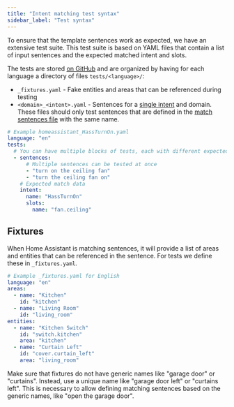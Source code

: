 ```yaml
---
title: "Intent matching test syntax"
sidebar_label: "Test syntax"
---
```


To ensure that the template sentences work as expected, we have an extensive test suite. This test suite is based on YAML files that contain a list of input sentences and the expected matched intent and slots.

The tests are stored [on GitHub](https://github.com/home-assistant/intents/tree/main/tests) and are organized by having for each language a directory of files `tests/<language>/`:

 - `_fixtures.yaml` - Fake entities and areas that can be referenced during testing
 - `<domain>_<intent>.yaml` - Sentences for a [single intent](../../intent_builtin) and domain. These files should only test sentences that are defined in the [match sentences file](./template-sentence-syntax) with the same name.

``` yaml
# Example homeassistant_HassTurnOn.yaml
language: "en"
tests:
  # You can have multiple blocks of tests, each with different expected match data
  - sentences:
      # Multiple sentences can be tested at once
      - "turn on the ceiling fan"
      - "turn the ceiling fan on"
    # Expected match data
    intent:
      name: "HassTurnOn"
      slots:
        name: "fan.ceiling"
```

## Fixtures

When Home Assistant is matching sentences, it will provide a list of areas and entities that can be referenced in the sentence. For tests we define these in `_fixtures.yaml`.

```yaml
# Example _fixtures.yaml for English
language: "en"
areas:
  - name: "Kitchen"
    id: "kitchen"
  - name: "Living Room"
    id: "living_room"
entities:
  - name: "Kitchen Switch"
    id: "switch.kitchen"
    area: "kitchen"
  - name: "Curtain Left"
    id: "cover.curtain_left"
    area: "living_room"
```

Make sure that fixtures do not have generic names like "garage door" or "curtains". Instead, use a unique name like "garage door left" or "curtains left". This is necessary to allow defining matching sentences based on the generic names, like "open the garage door".

